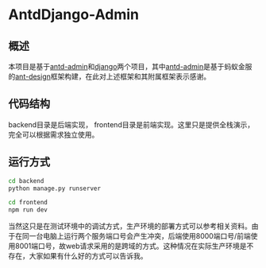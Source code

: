 # AntdDjango-Admin

## 概述
本项目是基于[antd-admin](https://github.com/zuiidea/antd-admin)和[django](https://github.com/django/django)两个项目，其中[antd-admin](https://github.com/zuiidea/antd-admin)是基于蚂蚁金服的[ant-design](https://github.com/ant-design/ant-design)框架构建，在此对上述框架和其附属框架表示感谢。

## 代码结构
backend目录是后端实现， frontend目录是前端实现。这里只是提供全栈演示，完全可以根据需求独立使用。

## 运行方式
```bash
cd backend
python manage.py runserver

cd frontend
npm run dev
```
当然这只是在测试环境中的调试方式，生产环境的部署方式可以参考相关资料。由于在同一台电脑上运行两个服务端口号会产生冲突，后端使用8000端口号/前端使用8001端口号，故web请求采用的是跨域的方式。这种情况在实际生产环境是不存在，大家如果有什么好的方式可以告诉我。
